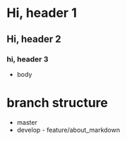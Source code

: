 # Hi, header 1
## Hi, header 2
### hi, header 3

- body

# branch structure
 - master
 - develop - feature/about_markdown
 
